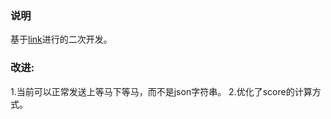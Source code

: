 

### 说明

基于[link](https://github.com/issue-K/LOL-Cal-KDA)进行的二次开发。

### 改进:

1.当前可以正常发送上等马下等马，而不是json字符串。
2.优化了score的计算方式。